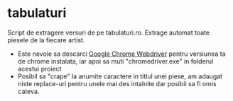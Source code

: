 # tabulaturi

Script de extragere versuri de pe tabulaturi.ro. Extrage automat toate piesele de la fiecare artist.

- Este nevoie sa descarci [Google Chrome Webdriver](https://chromedriver.chromium.org/downloads) pentru versiunea ta de chrome instalata, iar apoi sa muti "chromedriver.exe" in folderul acestui proiect
- Posibil sa "crape" la anumite caractere in titlul unei piese, am adaugat niste replace-uri pentru unele mai des intalnite dar posibil sa fi omis cateva.
